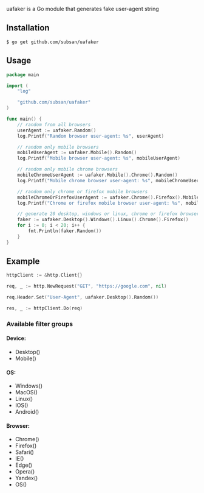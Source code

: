 uafaker is a Go module that generates fake user-agent string

## Installation

```
$ go get github.com/subsan/uafaker
```

## Usage
``` go
package main

import (
	"log"

	"github.com/subsan/uafaker"
)

func main() {
    // random from all browsers
    userAgent := uafaker.Random()
    log.Printf("Random browser user-agent: %s", userAgent)

    // random only mobile browsers
    mobileUserAgent := uafaker.Mobile().Random()
    log.Printf("Mobile browser user-agent: %s", mobileUserAgent)

    // random only mobile chrome browsers
    mobileChromeUserAgent := uafaker.Mobile().Chrome().Random()
    log.Printf("Mobile chrome browser user-agent: %s", mobileChromeUserAgent)

    // random only chrome or firefox mobile browsers
    mobileChromeOrFirefoxUserAgent := uafaker.Chrome().Firefox().Mobile().Random()
    log.Printf("Chrome or firefox mobile browser user-agent: %s", mobileChromeOrFirefoxUserAgent)

    // generate 20 desktop, windows or linux, chrome or firefox browsers
    faker := uafaker.Desktop().Windows().Linux().Chrome().Firefox()
    for i := 0; i < 20; i++ {
        fmt.Println(faker.Random())
    }
}
```

## Example
``` go
httpClient := &http.Client{}

req, _ := http.NewRequest("GET", "https://google.com", nil)

req.Header.Set("User-Agent", uafaker.Desktop().Random())

res, _ := httpClient.Do(req)
```

### Available filter groups
#### Device:
- Desktop()
- Mobile()
#### OS:
- Windows()
- MacOS()
- Linux()
- IOS()
- Android()
#### Browser:
- Chrome()
- Firefox()
- Safari()
- IE()
- Edge()
- Opera()
- Yandex()
- OS()